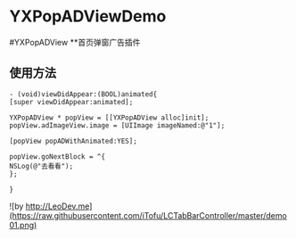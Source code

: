 # YXPopADViewDemo
#YXPopADView
**首页弹窗广告插件

## 使用方法
```obj-c
- (void)viewDidAppear:(BOOL)animated{
[super viewDidAppear:animated];

YXPopADView * popView = [[YXPopADView alloc]init];
popView.adImageView.image = [UIImage imageNamed:@"1"];

[popView popADWithAnimated:YES];

popView.goNextBlock = ^{
NSLog(@"去看看");
};

}
```

![by http://LeoDev.me](https://raw.githubusercontent.com/iTofu/LCTabBarController/master/demo01.png)
